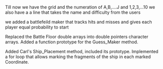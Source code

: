 Till now we have the grid and the numeration of A,B,....J and 1,2,3,...10
we also have a a line that takes the name and difficulty from the users

we added a battlefeild maker that tracks hits and misses and gives each player equal probability to start

Replaced the Battle Floor double arrays into double pointers character arrays. Added a function prototype for the Guess_Maker method.

Added Carl's Ship_Placement method, included its prototype. Implemented a for loop that allows marking the fragments of the ship in each marked Coordinate.
